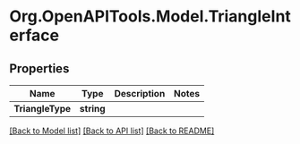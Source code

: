 # Org.OpenAPITools.Model.TriangleInterface

## Properties

Name | Type | Description | Notes
------------ | ------------- | ------------- | -------------
**TriangleType** | **string** |  | 

[[Back to Model list]](../README.md#documentation-for-models) [[Back to API list]](../README.md#documentation-for-api-endpoints) [[Back to README]](../README.md)

